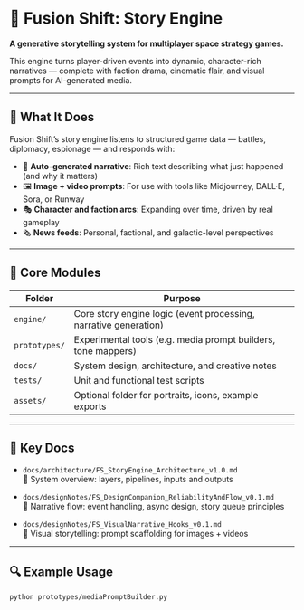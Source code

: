 # 🌌 Fusion Shift: Story Engine

**A generative storytelling system for multiplayer space strategy games.**

This engine turns player-driven events into dynamic, character-rich narratives — complete with faction drama, cinematic flair, and visual prompts for AI-generated media.

---

## 🚀 What It Does

Fusion Shift’s story engine listens to structured game data — battles, diplomacy, espionage — and responds with:

- 📝 **Auto-generated narrative**: Rich text describing what just happened (and why it matters)
- 🖼 **Image + video prompts**: For use with tools like Midjourney, DALL·E, Sora, or Runway
- 🎭 **Character and faction arcs**: Expanding over time, driven by real gameplay
- 🗞 **News feeds**: Personal, factional, and galactic-level perspectives

---

## 🧠 Core Modules

| Folder | Purpose |
|--------|---------|
| `engine/` | Core story engine logic (event processing, narrative generation) |
| `prototypes/` | Experimental tools (e.g. media prompt builders, tone mappers) |
| `docs/` | System design, architecture, and creative notes |
| `tests/` | Unit and functional test scripts |
| `assets/` | Optional folder for portraits, icons, example exports |

---

## 📄 Key Docs

- `docs/architecture/FS_StoryEngine_Architecture_v1.0.md`  
  🔧 System overview: layers, pipelines, inputs and outputs

- `docs/designNotes/FS_DesignCompanion_ReliabilityAndFlow_v0.1.md`  
  🧭 Narrative flow: event handling, async design, story queue principles

- `docs/designNotes/FS_VisualNarrative_Hooks_v0.1.md`  
  🎨 Visual storytelling: prompt scaffolding for images + videos

---

## 🔍 Example Usage

```bash
python prototypes/mediaPromptBuilder.py
